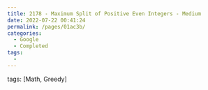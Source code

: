 ```yaml
---
title: 2178 - Maximum Split of Positive Even Integers - Medium
date: 2022-07-22 00:41:24
permalink: /pages/01ac3b/
categories:
  - Google
  - Completed
tags:
  - 
---
```

tags: [Math, Greedy]